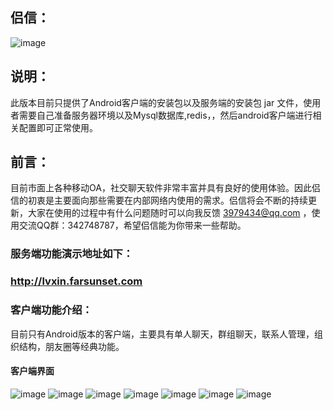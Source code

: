 ## 侣信：
![image](http://staticres.oss-cn-hangzhou.aliyuncs.com/lvxin-pro/lvxin_console.png)

## 说明：
此版本目前只提供了Android客户端的安装包以及服务端的安装包 jar 文件，使用者需要自己准备服务器环境以及Mysql数据库,redis，，然后android客户端进行相关配置即可正常使用。


## 前言：
目前市面上各种移动OA，社交聊天软件非常丰富并具有良好的使用体验。因此侣信的初衷是主要面向那些需要在内部网络内使用的需求。侣信将会不断的持续更新，大家在使用的过程中有什么问题随时可以向我反馈 3979434@qq.com ，使用交流QQ群：342748787，希望侣信能为你带来一些帮助。
    

### 服务端功能演示地址如下：
### http://lvxin.farsunset.com


### 客户端功能介绍：
目前只有Android版本的客户端，主要具有单人聊天，群组聊天，联系人管理，组织结构，朋友圈等经典功能。
 
#### 客户端界面
 
![image](http://staticres.oss-cn-hangzhou.aliyuncs.com/lvxin-pro/lvxin_login.png)
![image](http://staticres.oss-cn-hangzhou.aliyuncs.com/lvxin-pro/lvxin_chat.png)
![image](http://staticres.oss-cn-hangzhou.aliyuncs.com/lvxin-pro/lvxin_contacts.png)
![image](http://staticres.oss-cn-hangzhou.aliyuncs.com/lvxin-pro/lvxin_org.png)
![image](http://staticres.oss-cn-hangzhou.aliyuncs.com/lvxin-pro/lvxin_pubaccount.png)
![image](http://staticres.oss-cn-hangzhou.aliyuncs.com/lvxin-pro/lvxin_contacts_chat.png)
![image](http://staticres.oss-cn-hangzhou.aliyuncs.com/lvxin-pro/lvxin_momment.png)



```
